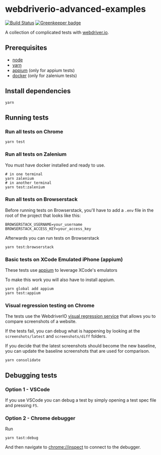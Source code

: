 # webdriverio-advanced-examples
[![Build Status](https://travis-ci.org/aberonni/webdriverio-advanced-examples.svg?branch=master)](https://travis-ci.org/aberonni/webdriverio-advanced-examples) [![Greenkeeper badge](https://badges.greenkeeper.io/aberonni/webdriverio-advanced-examples.svg)](https://greenkeeper.io/)

A collection of complicated tests with [webdriver.io](http://webdriver.io/).

## Prerequisites

- [node](https://nodejs.org/en/download/)
- [yarn](https://yarnpkg.com/en/)
- [appium](http://appium.io/) (only for appium tests)
- [docker](https://www.docker.com/) (only for zalenium tests)

## Install dependencies

```
yarn
```

## Running tests

### Run all tests on Chrome

```
yarn test
```

### Run all tests on Zalenium

You must have docker installed and ready to use.

```
# in one terminal
yarn zalenium
# in another terminal
yarn test:zalenium
```

### Run all tests on Browserstack

Before running tests on Browserstack, you'll have to add a `.env` file in the root of the project that looks like this:

```
BROWSERSTACK_USERNAME=your_username
BROWSERSTACK_ACCESS_KEY=your_access_key
```

Afterwards you can run tests on Browserstack

```
yarn test:browserstack
```

### Basic tests on XCode Emulated iPhone (appium)

These tests use [appium](http://appium.io/) to leverage XCode's emulators

To make this work you will also have to install appium.

```
yarn global add appium
yarn test:appium
```

### Visual regression testing on Chrome

The tests use the WebdriverIO [visual regression service](http://webdriver.io/guide/services/visual-regression.html) that allows you to compare screenshots of a website.

If the tests fail, you can debug what is happening by looking at the `screenshots/latest` and `screenshots/diff` folders.

If you decide that the latest screenshots should become the new baseline, you can update the baseline screenshots that are used for comparison.

```
yarn consolidate
```

## Debugging tests

### Option 1 - VSCode

If you use VSCode you can debug a test by simply opening a test spec file and pressing `F5`.

### Option 2 - Chrome debugger

Run

```
yarn tast:debug
```

And then navigate to [chrome://inspect](chrome://inspect) to connect to the debugger.
